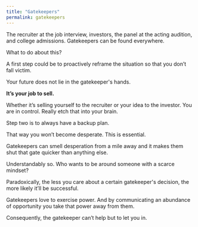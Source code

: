 ```yaml
---
title: "Gatekeepers"
permalink: gatekeepers
---
```


The recruiter at the job interview, investors, the panel at the acting audition, and college admissions. Gatekeepers can be found everywhere.

What to do about this?

A first step could be to proactively reframe the situation so that you don’t fall victim.

Your future does not lie in the gatekeeper's hands.

**It’s your job to sell.**

Whether it’s selling yourself to the recruiter or your idea to the investor. You are in control. Really etch that into your brain.

Step two is to always have a backup plan.

That way you won’t become desperate. This is essential.

Gatekeepers can smell desperation from a mile away and it makes them shut that gate quicker than anything else.

Understandably so. Who wants to be around someone with a scarce mindset?

Paradoxically, the less you care about a certain gatekeeper's decision, the more likely it’ll be successful.

Gatekeepers love to exercise power. And by communicating an abundance of opportunity you take that power away from them.

Consequently, the gatekeeper can’t help but to let you in.
